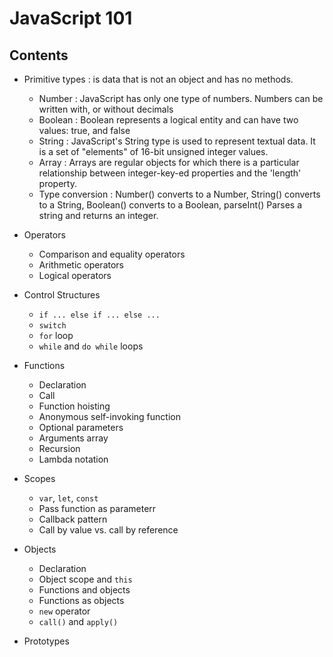 # JavaScript 101

## Contents
- Primitive types : is data that is not an object and has no methods.


  - Number : JavaScript has only one type of numbers. Numbers can be written with, or without decimals
  - Boolean : Boolean represents a logical entity and can have two values: true, and false
  - String : JavaScript's String type is used to represent textual data. It is a set of "elements" of 16-bit unsigned integer values. 
  - Array : Arrays are regular objects for which there is a particular relationship between integer-key-ed properties and the 'length' property.
  - Type conversion : Number() converts to a Number, String() converts to a String, Boolean() converts to a Boolean, parseInt()	Parses a string and returns an integer.
  
  
  
- Operators
  - Comparison and equality operators
  - Arithmetic operators
  - Logical operators
- Control Structures
  - `if ... else if ... else ...`
  - `switch`
  - `for` loop
  - `while` and `do while` loops
- Functions
  - Declaration
  - Call
  - Function hoisting
  - Anonymous self-invoking function
  - Optional parameters
  - Arguments array
  - Recursion
  - Lambda notation
- Scopes
  - `var`, `let`, `const`
  - Pass function as parameterr
  - Callback pattern
  - Call by value vs. call by reference
- Objects
  - Declaration
  - Object scope and `this`
  - Functions and objects
  - Functions as objects
  - `new` operator
  - `call()` and `apply()`
- Prototypes
